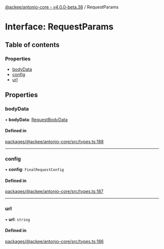[@ackee/antonio-core - v4.0.0-beta.38](../README.md) / RequestParams

# Interface: RequestParams

## Table of contents

### Properties

-   [bodyData](requestparams.md#bodydata)
-   [config](requestparams.md#config)
-   [url](requestparams.md#url)

## Properties

### bodyData

• **bodyData**: [RequestBodyData](../README.md#requestbodydata)

#### Defined in

[packages/@ackee/antonio-core/src/types.ts:188](https://github.com/AckeeCZ/antonio/blob/fab9e7b/packages/@ackee/antonio-core/src/types.ts#L188)

---

### config

• **config**: `FinalRequestConfig`

#### Defined in

[packages/@ackee/antonio-core/src/types.ts:187](https://github.com/AckeeCZ/antonio/blob/fab9e7b/packages/@ackee/antonio-core/src/types.ts#L187)

---

### url

• **url**: `string`

#### Defined in

[packages/@ackee/antonio-core/src/types.ts:186](https://github.com/AckeeCZ/antonio/blob/fab9e7b/packages/@ackee/antonio-core/src/types.ts#L186)
